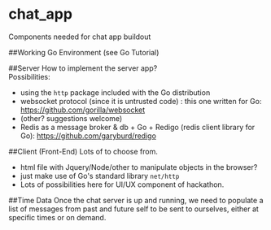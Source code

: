 # chat_app
  Components needed for chat app buildout 

##Working Go Environment
  (see Go Tutorial)

##Server
How to implement the server app?  
 Possibilities: 
  + using the `http` package included with the Go distribution
  + websocket protocol (since it is untrusted code) : this one written for Go: https://github.com/gorilla/websocket
  + (other?  suggestions welcome)
  + Redis as a message broker & db + Go + Redigo (redis client library for Go): https://github.com/garyburd/redigo
 
##Client (Front-End)
Lots of to choose from.
+  html file with Jquery/Node/other to manipulate objects in the browser?
+  just make use of Go's standard library `net/http`
+  Lots of possibilities here for UI/UX component of hackathon. 

##Time Data
Once the chat server is up and running, we need to populate a list of messages from past and future self to be sent to ourselves, either at specific times or on demand. 


